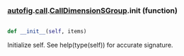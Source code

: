 ### [autofig](autofig.md).[call](autofig.call.md).[CallDimensionSGroup](autofig.call.CallDimensionSGroup.md).__init__ (function)


```py

def __init__(self, items)

```



Initialize self.  See help(type(self)) for accurate signature.

